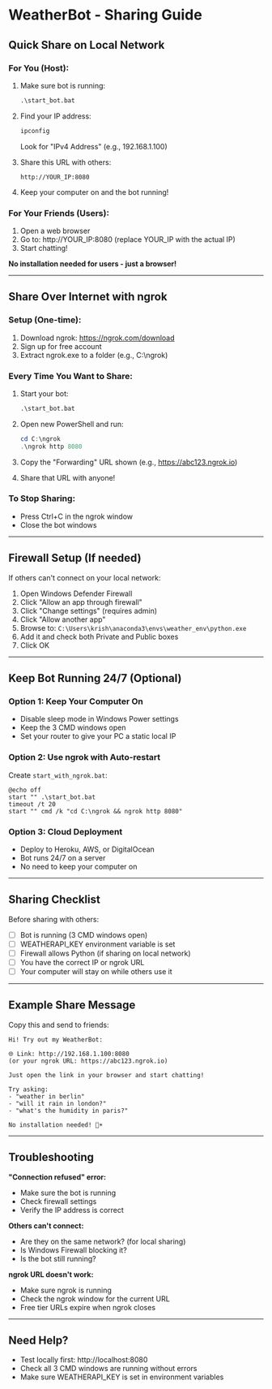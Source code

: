 # WeatherBot - Sharing Guide

## Quick Share on Local Network

### For You (Host):
1. Make sure bot is running:
   ```cmd
   .\start_bot.bat
   ```

2. Find your IP address:
   ```powershell
   ipconfig
   ```
   Look for "IPv4 Address" (e.g., 192.168.1.100)

3. Share this URL with others:
   ```
   http://YOUR_IP:8080
   ```

4. Keep your computer on and the bot running!

### For Your Friends (Users):
1. Open a web browser
2. Go to: http://YOUR_IP:8080 (replace YOUR_IP with the actual IP)
3. Start chatting!

**No installation needed for users - just a browser!**

---

## Share Over Internet with ngrok

### Setup (One-time):
1. Download ngrok: https://ngrok.com/download
2. Sign up for free account
3. Extract ngrok.exe to a folder (e.g., C:\ngrok)

### Every Time You Want to Share:
1. Start your bot:
   ```cmd
   .\start_bot.bat
   ```

2. Open new PowerShell and run:
   ```powershell
   cd C:\ngrok
   .\ngrok http 8080
   ```

3. Copy the "Forwarding" URL shown (e.g., https://abc123.ngrok.io)

4. Share that URL with anyone!

### To Stop Sharing:
- Press Ctrl+C in the ngrok window
- Close the bot windows

---

## Firewall Setup (If needed)

If others can't connect on your local network:

1. Open Windows Defender Firewall
2. Click "Allow an app through firewall"
3. Click "Change settings" (requires admin)
4. Click "Allow another app"
5. Browse to: `C:\Users\krish\anaconda3\envs\weather_env\python.exe`
6. Add it and check both Private and Public boxes
7. Click OK

---

## Keep Bot Running 24/7 (Optional)

### Option 1: Keep Your Computer On
- Disable sleep mode in Windows Power settings
- Keep the 3 CMD windows open
- Set your router to give your PC a static local IP

### Option 2: Use ngrok with Auto-restart
Create `start_with_ngrok.bat`:
```batch
@echo off
start "" .\start_bot.bat
timeout /t 20
start "" cmd /k "cd C:\ngrok && ngrok http 8080"
```

### Option 3: Cloud Deployment
- Deploy to Heroku, AWS, or DigitalOcean
- Bot runs 24/7 on a server
- No need to keep your computer on

---

## Sharing Checklist

Before sharing with others:

- [ ] Bot is running (3 CMD windows open)
- [ ] WEATHERAPI_KEY environment variable is set
- [ ] Firewall allows Python (if sharing on local network)
- [ ] You have the correct IP or ngrok URL
- [ ] Your computer will stay on while others use it

---

## Example Share Message

Copy this and send to friends:

```
Hi! Try out my WeatherBot:

🌐 Link: http://192.168.1.100:8080
(or your ngrok URL: https://abc123.ngrok.io)

Just open the link in your browser and start chatting!

Try asking:
- "weather in berlin"
- "will it rain in london?"
- "what's the humidity in paris?"

No installation needed! 🤖☀️
```

---

## Troubleshooting

**"Connection refused" error:**
- Make sure the bot is running
- Check firewall settings
- Verify the IP address is correct

**Others can't connect:**
- Are they on the same network? (for local sharing)
- Is Windows Firewall blocking it?
- Is the bot still running?

**ngrok URL doesn't work:**
- Make sure ngrok is running
- Check the ngrok window for the current URL
- Free tier URLs expire when ngrok closes

---

## Need Help?

- Test locally first: http://localhost:8080
- Check all 3 CMD windows are running without errors
- Make sure WEATHERAPI_KEY is set in environment variables
